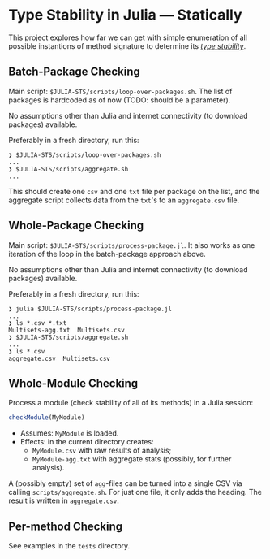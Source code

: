 # Type Stability in Julia — Statically

This project explores how far we can get with simple enumeration of all possible
instantions of method signature to determine its _[type stability][st-def]_.

[st-def]: https://docs.julialang.org/en/v1/manual/faq/#man-type-stability

## Batch-Package Checking

Main script: `$JULIA-STS/scripts/loop-over-packages.sh`. The list of packages is
hardcoded as of now (TODO: should be a parameter).

No assumptions other than Julia and internet connectivity (to download
packages) available.

Preferably in a fresh directory, run this:

``` shellsession
❯ $JULIA-STS/scripts/loop-over-packages.sh
...
❯ $JULIA-STS/scripts/aggregate.sh
...
```

This should create one `csv` and one `txt` file per package on the list, and the
aggregate script collects data from the `txt`'s to an `aggregate.csv` file.

## Whole-Package Checking

Main script: `$JULIA-STS/scripts/process-package.jl`. It also works as one
iteration of the loop in the batch-package approach above.

No assumptions other than Julia and internet connectivity (to download
packages) available.

Preferably in a fresh directory, run this:

``` shellsession
❯ julia $JULIA-STS/scripts/process-package.jl
...
❯ ls *.csv *.txt
Multisets-agg.txt  Multisets.csv
❯ $JULIA-STS/scripts/aggregate.sh
...
❯ ls *.csv
aggregate.csv  Multisets.csv
```

## Whole-Module Checking

Process a module (check stability of all of its methods) in a Julia session:

``` julia
checkModule(MyModule)
```

- Assumes: `MyModule` is loaded.
- Effects: in the current directory creates:
  - `MyModule.csv` with raw results of analysis;
  - `MyModule-agg.txt` with aggregate stats (possibly, for further analysis).

A (possibly empty) set of `agg`-files can be turned into a single CSV via calling
`scripts/aggregate.sh`. For just one file, it only adds the heading. The result
is written in `aggregate.csv`.

## Per-method Checking

See examples in the `tests` directory.
